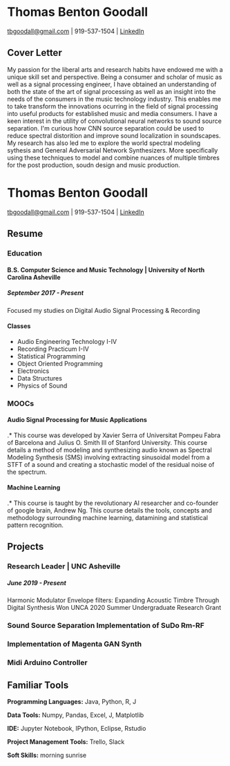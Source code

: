 # Thomas Benton Goodall
tbgoodall@gmail.com | 919-537-1504  | [LinkedIn](https://www.linkedin.com/in/thomas-goodall-a382bb127/)
## Cover Letter
My passion for the liberal arts and research habits have endowed me with a unique skill set and perspective. Being a consumer and scholar of music as well as a signal processing engineer, I have obtained an understanding of both the state of the art of signal processing as well as an insight into the needs of the consumers in the music technology industry. This enables me to take transform the innovations ocurring in the field of signal processing into useful products for established music and media consumers.
  I have a keen interest in the utility of convolutional neural networks to sound source separation. I'm curious how CNN source separation could be used to reduce spectral distorition and improve sound localization in soundscapes.
   My research has also led me to explore the world spectral modeling sythesis and General Adversarial Network Synthesizers. More specifically using these techniques to model and combine nuances of multiple timbres for the post production, soudn design and music production.

# Thomas Benton Goodall
tbgoodall@gmail.com | 919-537-1504  | [LinkedIn](https://www.linkedin.com/in/thomas-goodall-a382bb127/)

## Resume
### Education
#### B.S. Computer Science and Music Technology | University of North Carolina Asheville
##### September 2017 - Present
Focused my studies on Digital Audio Signal Processing & Recording
#### Classes
- Audio Engineering Technology I-IV
- Recording Practicum I-IV
- Statistical Programming
- Object Oriented Programming
- Electronics
- Data Structures
- Physics of Sound
### MOOCs
#### Audio Signal Processing for Music Applications
 .* This course was developed by Xavier Serra of Universitat Pompeu Fabra of Barcelona and Julius O. Smith III of Stanford University. This course details a method of modeling and synthesizing audio known as Spectral Modeling Synthesis (SMS) involving extracting sinusoidal model from a STFT of a sound and creating a stochastic model of the residual noise of the spectrum.
#### Machine Learning 
.* This course is taught by the revolutionary AI researcher and co-founder of google brain, Andrew Ng. This course details the tools, concepts and methodology surrounding machine learning, datamining and statistical pattern recognition.

## Projects
### Research Leader | UNC Asheville
##### June 2019 - Present
Harmonic Modulator Envelope filters: Expanding Acoustic Timbre Through Digital Synthesis
Won UNCA 2020 Summer Undergraduate Research Grant
### Sound Source Separation Implementation of SuDo Rm-RF
### Implementation of Magenta GAN Synth
### Midi Arduino Controller
## Familiar Tools

**Programming Languages:** Java, Python, R, J

**Data Tools:** Numpy, Pandas, Excel, J, Matplotlib

**IDE:** Jupyter Notebook, IPython, Eclipse, Rstudio 

**Project Management Tools:** Trello, Slack

**Soft Skills:** morning sunrise
